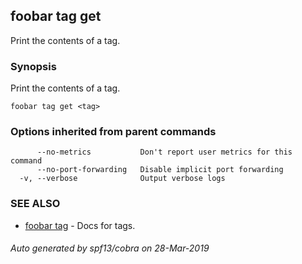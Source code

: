 ## foobar tag get

Print the contents of a tag.

### Synopsis


Print the contents of a tag.

```
foobar tag get <tag>
```

### Options inherited from parent commands

```
      --no-metrics           Don't report user metrics for this command
      --no-port-forwarding   Disable implicit port forwarding
  -v, --verbose              Output verbose logs
```

### SEE ALSO
* [foobar tag](foobar_tag.md)	 - Docs for tags.

###### Auto generated by spf13/cobra on 28-Mar-2019
